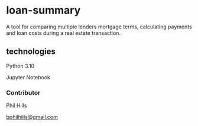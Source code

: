 # loan-summary

A tool for comparing multiple lenders mortgage terms, calculating payments and loan costs during a real estate transaction. 

## technologies

Python 3.10

Jupyter Notebook


### Contributor 
Phil Hills 

bphilhills@gmail.com
